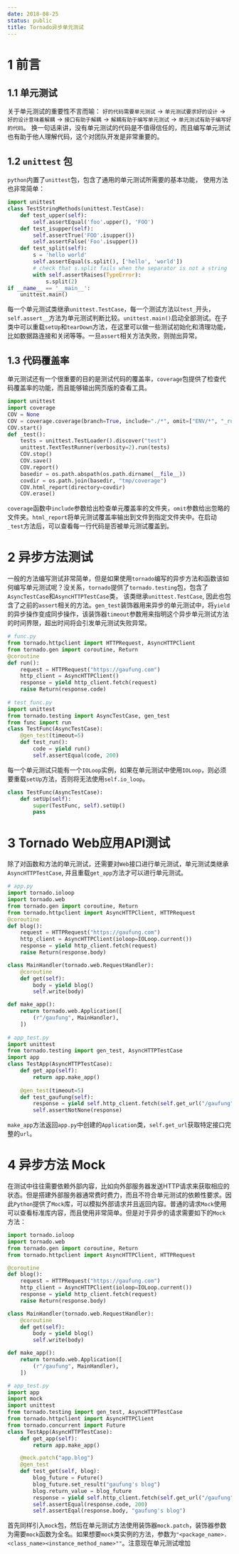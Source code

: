 ```yaml
---
date: 2018-08-25
status: public
title: Tornado异步单元测试
---
```


# 1 前言
## 1.1 单元测试
关于单元测试的重要性不言而喻： `好的代码需要单元测试` -> `单元测试要求好的设计` -> `好的设计意味着解耦` -> `接口有助于解耦` -> `解耦有助于编写单元测试` -> `单元测试有助于编写好的代码`。
换一句话来讲，没有单元测试的代码是不值得信任的，而且编写单元测试也有助于他人理解代码，这个对团队开发是非常重要的。
## 1.2 `unittest` 包
`python`内置了`unittest`包，包含了通用的单元测试所需要的基本功能， 使用方法也非常简单：
```python
import unittest
class TestStringMethods(unittest.TestCase):
    def test_upper(self):
        self.assertEqual('foo'.upper(), 'FOO')
    def test_isupper(self):
        self.assertTrue('FOO'.isupper())
        self.assertFalse('Foo'.isupper())
    def test_split(self):
        s = 'hello world'
        self.assertEqual(s.split(), ['hello', 'world'])
        # check that s.split fails when the separator is not a string
        with self.assertRaises(TypeError):
            s.split(2)
if __name__ == '__main__':
    unittest.main()
```
每一个单元测试类继承`unittest.TestCase`，每一个测试方法以`test_`开头，`self.assert__`方法为单元测试判断比较。`unittest.main()`启动全部测试。在子类中可以重载`setUp`和`tearDown`方法，在这里可以做一些测试初始化和清理功能，比如数据路连接和关闭等等。一旦`assert`相关方法失败，则抛出异常。
## 1.3 代码覆盖率
单元测试还有一个很重要的目的是测试代码的覆盖率，`coverage`包提供了检查代码覆盖率的功能，而且能够输出网页版的查看工具。
```python
import unittest
import coverage
COV = None
COV = coverage.coverage(branch=True, include="./*", omit=["ENV/*", "_run.py", "test/*", "pep8/*", "*/__init__.py"])
COV.start()
def _test():
    tests = unittest.TestLoader().discover("test")
    unittest.TextTestRunner(verbosity=2).run(tests)
    COV.stop()
    COV.save()
    COV.report()
    basedir = os.path.abspath(os.path.dirname(__file__))
    covdir = os.path.join(basedir, "tmp/coverage")
    COV.html_report(directory=covdir)
    COV.erase()
```
`coverage`函数中`include`参数给出检查单元覆盖率的文件夹，`omit`参数给出忽略的文件夹。`html_report`将单元测试覆盖率输出到文件到指定文件夹中。在启动`_test`方法后，可以查看每一行代码是否被单元测试覆盖到。
# 2 异步方法测试
一般的方法编写测试非常简单，但是如果使用`tornado`编写的异步方法和函数该如何编写单元测试呢？没关系，`tornado`提供了`tornado.testing`包，包含了`AsyncTestCase`和`AsyncHTTPTestCase`类， 该类继承`unittest.TestCase`, 因此也包含了之前的`assert`相关的方法。`gen_test`装饰器用来异步的单元测试中，将`yield`的异步操作变成同步操作，该装饰器`timeout`参数用来指明这个异步单元测试方法的时间界限，超出时间将会引发单元测试失败异常。
```python
# func.py
from tornado.httpclient import HTTPRequest, AsyncHTTPClient
from tornado.gen import coroutine, Return
@coroutine
def run():
    request = HTTPRequest("https://gaufung.com")
    http_client = AsyncHTTPClient()
    response = yield http_client.fetch(request)
    raise Return(response.code)
    
# test_func.py
import unittest
from tornado.testing import AsyncTestCase, gen_test
from func import run
class TestFunc(AsyncTestCase):
    @gen_test(timeout=5)
    def test_run():
        code = yield run()
        self.assertEqual(code, 200)
```
每一个单元测试只能有一个`IOLoop`实例，如果在单元测试中使用`IOLoop`，则必须要重载`setUp`方法，否则将无法使用`self.io_loop`。
```python
class TestFunc(AsyncTestCase):
    def setUp(self):
        super(TestFunc, self).setUp()
        pass
```
# 3 Tornado Web应用API测试
除了对函数和方法的单元测试，还需要对`Web`接口进行单元测试，单元测试类继承`AsyncHTTPTestCase`, 并且重载`get_app`方法才可以进行单元测试。
```python
# app.py
import tornado.ioloop
import tornado.web
from tornado.gen import coroutine, Return
from tornado.httpclient import AsyncHTTPClient, HTTPRequest
@coroutine
def blog():
    request = HTTPRequest("https://gaufung.com")
    http_client = AsyncHTTPClient(ioloop=IOLoop.current())
    response = yield http_client.fetch(request)
    raise Return(response.body)

class MainHandler(tornado.web.RequestHandler):
    @coroutine
    def get(self):
        body = yield blog()
        self.write(body)

def make_app():
    return tornado.web.Application([
        (r"/gaufung", MainHandler),
    ])
    
# app_test.py
import unittest
from tornado.testing import gen_test, AsyncHTTPTestCase
import app
class TestApp(AsyncHTTPTestCase):
    def get_app(self):
        return app.make_app()
    
    @gen_test(timeout=5)
    def test_gaufung(self):
        response = yield self.http_client.fetch(self.get_url("/gaufung"))
        self.assertNotNone(response)
```
`make_app`方法返回`app.py`中创建的`Application`类，`self.get_url`获取特定接口完整的`url`。

# 4 异步方法 Mock
在测试中往往需要依赖外部内容，比如向外部服务器发送HTTP请求来获取相应的状态。但是搭建外部服务器通常费时费力，而且不符合单元测试的依赖性要求。因此`Python`提供了`Mock`库，可以模拟外部请求并且返回内容。普通的请求`Mock`使用可以查看标准库内容，而且使用非常简单。但是对于异步的请求需要如下的`Mock`方法：
```python
import tornado.ioloop
import tornado.web
from tornado.gen import coroutine, Return
from tornado.httpclient import AsyncHTTPClient, HTTPRequest

@coroutine
def blog():
    request = HTTPRequest("https://gaufung.com")
    http_client = AsyncHTTPClient(ioloop=IOLoop.current())
    response = yield http_client.fetch(request)
    raise Return(response.body)

class MainHandler(tornado.web.RequestHandler):
    @coroutine
    def get(self):
        body = yield blog()
        self.write(body)

def make_app():
    return tornado.web.Application([
        (r"/gaufung", MainHandler),
    ])

# app_test.py
import app
import mock
import unittest
from tornado.testing import gen_test, AsyncHTTPTestCase
from tornado.httpclient import AsyncHTTPClient
from tornado.concurrent import Future
class TestApp(AsyncHTTPTestCase):
    def get_app(self):
        return app.make_app()

    @mock.patch("app.blog")
    @gen_test
    def test_get(self, blog):
        blog_future = Future()
        blog_future.set_result("gaufung's blog")
        blog.return_value = blog_future
        response = yield self.http_client.fetch(self.get_url("/gaufung")
        self.assertEqual(response.code, 200)
        self.assertEqal(response.body, "gaufung's blog")
```
首先同样引入`mock`包，然后在单元测试方法使用装饰器`mock.patch`，装饰器参数为需要`mock`函数为全名。如果想要`mock`类实例的方法，参数为`"<package_name>.<class_name><instance_method_name>""`。注意现在单元测试增加